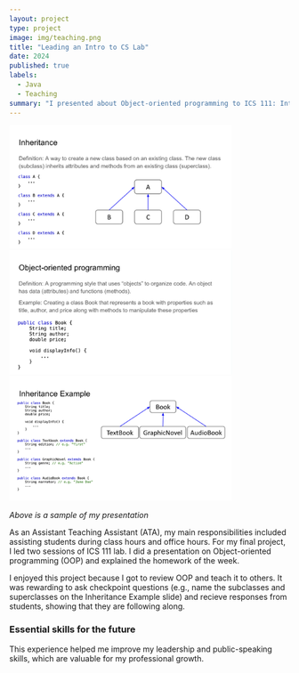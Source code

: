```yaml
---
layout: project
type: project
image: img/teaching.png
title: "Leading an Intro to CS Lab"
date: 2024
published: true
labels:
  - Java
  - Teaching
summary: "I presented about Object-oriented programming to ICS 111: Intro to Computer Science I students."
---
```


<div class="text-center p-4">
  <img width="400px" src="../img/introCS-2.png" class="img-thumbnail" alt="Inheritance slide" >
    <img width="400px" src="../img/introCS-1.png" class="img-thumbnail" alt="Object-oriented programming slide" >
  <img width="400px" src="../img/introCS-3.png" class="img-thumbnail" alt="Inheritance example slide" >
</div>

*Above is a sample of my presentation*


As an Assistant Teaching Assistant (ATA), my main responsibilities included assisting students during class hours and office hours. For my final project, I led two sessions of ICS 111 lab. I did a presentation on Object-oriented programming (OOP) and explained the homework of the week.

I enjoyed this project because I got to review OOP and teach it to others. It was rewarding to ask checkpoint questions (e.g., name the subclasses and superclasses on the Inheritance Example slide) and recieve responses from students, showing that they are following along. 

### Essential skills for the future
This experience helped me improve my leadership and public-speaking skills, which are valuable for my professional growth. 
